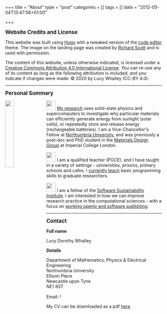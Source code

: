 +++
title = "About"
type = "post"
categories = []
tags = []
date = "2012-05-04T13:47:56+01:00"

+++

<big> <b> Website Credits and License</b> </big>

This website was built using [Hugo](https://gohugo.io) with a tweaked version of the [code editor](https://github.com/aubm/hugo-code-editor-theme/) theme. The image on the landing page was created by [Richard Scott](https://richard-scott.info/home.html) and is used with permission.

The content of this website, unless otherwise indicated, is licensed under a [Creative Commons Attribution 4.0 International License](https://creativecommons.org/licenses/by/4.0/). You can re-use any of its content as long as the following attribution is included, and you indicate if changes were made: © 2020 by Lucy Whalley (CC-BY 4.0).

---------------
<big> <b> Personal Summary </b> </big>

<img src="../images/mum.jpg" style="width: 23.5%; float: left; margin-bottom: 0em; margin-right: 1em">

<img src="./images/lattice_icon.png" width="30" height="30"> [My research](http://lucydot.github.io/research/) uses solid-state physics and supercomputers to investigate why particular materials can efficiently generate energy from sunlight (solar cells), or repeatedly store and release energy (rechargeable batteries). I am a Vice-Chancellor's Fellow at [Northumbria University](https://www.northumbria.ac.uk/about-us/academic-departments/mathematics-physics-and-electrical-engineering/research/), and was previously a post-doc and PhD student in the [Materials Design Group](https://wmd-group.github.io/) at Imperial College London.

<img src="./images/teaching_icon.png" width="30" height="30"> I am a qualified teacher (PGCE), and I have taught in a variety of settings - universities, prisons, primary schools and cafes. I [currently teach](http://lucydot.github.io/teaching/) basic programming skills to graduate researchers.

<img src="./images/coding_icon.png" width="30" height="30"> I am a fellow of the [Software Sustainability Institute](https://software.ac.uk/about). I am interested in how we can improve research practice in the computational sciences - with a focus on [working openly and software publishing](https://lucydot.github.io/slides/SSI_0219/).

-----------------
<big> <b> Contact </b> </big>

<b> Full name </b>

Lucy Dorothy Whalley

<b> Details </b>

Department of Mathematics, Physics & Electrical Engineering </br>
Northumbria University </br>
Ellison Place </br>
Newcastle upon Tyne </br>
NE1 8ST </br>

Email: <img src="../images/email_uni.png" height="16" alt="l dot whalley at northumbria dot ac dot uk"> 

My CV can be downloaded as a pdf [here](./LW_resume.pdf).
